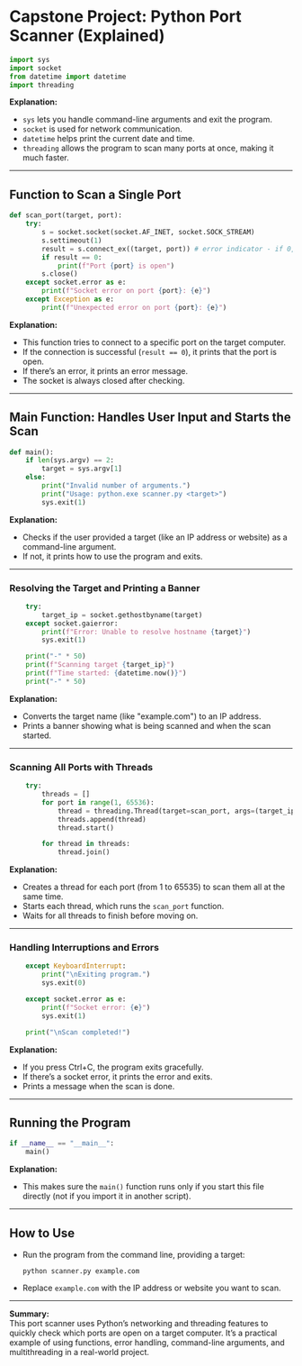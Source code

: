 # Capstone Project: Python Port Scanner (Explained)

```python
import sys
import socket
from datetime import datetime
import threading
```
**Explanation:**  
- `sys` lets you handle command-line arguments and exit the program.
- `socket` is used for network communication.
- `datetime` helps print the current date and time.
- `threading` allows the program to scan many ports at once, making it much faster.

---

## Function to Scan a Single Port

```python
def scan_port(target, port):
    try:
        s = socket.socket(socket.AF_INET, socket.SOCK_STREAM)
        s.settimeout(1)
        result = s.connect_ex((target, port)) # error indicator - if 0, port is open
        if result == 0:
            print(f"Port {port} is open")
        s.close()
    except socket.error as e:
        print(f"Socket error on port {port}: {e}")
    except Exception as e:
        print(f"Unexpected error on port {port}: {e}")
```
**Explanation:**  
- This function tries to connect to a specific port on the target computer.
- If the connection is successful (`result == 0`), it prints that the port is open.
- If there’s an error, it prints an error message.
- The socket is always closed after checking.

---

## Main Function: Handles User Input and Starts the Scan

```python
def main():
    if len(sys.argv) == 2:
        target = sys.argv[1]
    else:
        print("Invalid number of arguments.")
        print("Usage: python.exe scanner.py <target>")
        sys.exit(1)
```
**Explanation:**  
- Checks if the user provided a target (like an IP address or website) as a command-line argument.
- If not, it prints how to use the program and exits.

---

### Resolving the Target and Printing a Banner

```python
    try:
        target_ip = socket.gethostbyname(target)
    except socket.gaierror:
        print(f"Error: Unable to resolve hostname {target}")
        sys.exit(1)

    print("-" * 50)
    print(f"Scanning target {target_ip}")
    print(f"Time started: {datetime.now()}")
    print("-" * 50)
```
**Explanation:**  
- Converts the target name (like "example.com") to an IP address.
- Prints a banner showing what is being scanned and when the scan started.

---

### Scanning All Ports with Threads

```python
    try:
        threads = []
        for port in range(1, 65536):
            thread = threading.Thread(target=scan_port, args=(target_ip, port))
            threads.append(thread)
            thread.start()

        for thread in threads:
            thread.join()
```
**Explanation:**  
- Creates a thread for each port (from 1 to 65535) to scan them all at the same time.
- Starts each thread, which runs the `scan_port` function.
- Waits for all threads to finish before moving on.

---

### Handling Interruptions and Errors

```python
    except KeyboardInterrupt:
        print("\nExiting program.")
        sys.exit(0)

    except socket.error as e:
        print(f"Socket error: {e}")
        sys.exit(1)

    print("\nScan completed!")
```
**Explanation:**  
- If you press Ctrl+C, the program exits gracefully.
- If there’s a socket error, it prints the error and exits.
- Prints a message when the scan is done.

---

## Running the Program

```python
if __name__ == "__main__":
    main()
```
**Explanation:**  
- This makes sure the `main()` function runs only if you start this file directly (not if you import it in another script).

---

## How to Use

- Run the program from the command line, providing a target:
  ```
  python scanner.py example.com
  ```
- Replace `example.com` with the IP address or website you want to scan.

---

**Summary:**  
This port scanner uses Python’s networking and threading features to quickly check which ports are open on a target computer. It’s a practical example of using functions, error handling, command-line arguments, and multithreading in a real-world project.